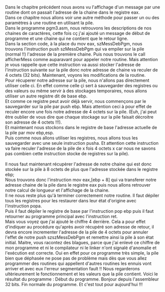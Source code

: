 Dans le chapitre précédent nous avons vu l'affichage d'un message par une routine dont on passait l'adresse de la chaine dans le registre eax. <br>
Dans ce chapitre nous allons voir une autre méthode pour passer un ou des paramètres à une routine en utilisant la pile.<br>
Dans le programme pgm3.asm, nous retrouvons les descriptions de nos chaines de caractères, cette fois cç j'ai ajouté un message de début de programme et une chaine qui ne contient que le retour ligne.
<br>
Dans la section code, à la place du mov eax, szMessDebPgm, nous trouvons l'instruction push szMessDebPgm qui va empiler sur la pile (normal !!) l'adresse de la première chaine. Puis nous trouvons le call afficherMess comme auparavant pour appeler notre routine. 
Mais attention je vous rappelle que cette instruction va aussi stocker l'adresse de l'instruction suivante sur la pile donc notre adresse de chaine va reculer de 4 octets (32 bits).
Maintenant, voyons les modifications de la routine. <br>
Pour récuperer notre adresse sur la pile, nous n'allons pas directement utiliser celle ci. En effet comme celle çi sert à sauvegarder des registres ou des valeurs ou même servir à des stockages temporaires, nous allons utiliser un autre registre dit de base ebp. <br> 
Et comme ce registre peut avoir déjà servir, nous commençons par le sauvegarder sur la pile par push ebp. Mais attention ceci à pour effet de reculer encore une fois notre adresse de 4 octets sur la pile.
(Euh, j'ai peut être oublier de vous dire que chaque stockage sur la pile faisait décroitre son adresse de 4 octets !!!).<br>
Et maintenant nous stockons dans le registre de base l'adresse actuelle de la pile par mov ebp,esp. <br>
Puis comme nous allons utiliser les registres, nous allons tous les sauvegarder avec une seule instruction pusha.  Et attention cette instruction va faire reculer l'adresse de la pile de x fois 4 octets x car nous ne savons pas combien cette instruction stocke de registres sur la pile).<br>
<br>
Il nous faut maintenant récupèrer l'adresse de notre chaine qui est donc stockée sur la pile à 8 octets de plus que l'adresse stockée dans le registre ebp; <br>
Nous trouvons donc l'instruction mov eax,[ebp + 8] qui va transferer notre adresse chaine de la pile dans le registre eax puis nous allons retrouver notre calcul de longueur et l'affichage de la chaine.<br>
Il ne nous reste plus qu'à terminer correctement notre routine. Il faut dépiler tous les registres pour les restaurer dans leur état d'origine avec l'instruction popa.<br>
Puis il faut dépiler le registre de base par l'instruction pop ebp puis il faut retourner au programme principal avec l'instruction ret.<br>
Mais vous voyez que j'ai ajouté le chiffre 4 derrière. Cela a pour effet d'indiquer au procédure qu'après avoir récupéré son adresse de retour, il devra encore incrementer l'adresse de la pile de 4 octets pour annuler l'effet de notre push szszMessDebPgm
et remettre ainsi la pile à son état initial.
Maitre, vous racontez des blagues, parce que j'ai enlevé ce chiffre de mon programme et ni le compilateur ni le linker n'ont signalé d'anomalie et l'exécution est correcte.
Oui en effet pour ce programme très simple, la pile bien que déphasée ne pose pas de problème mais dès que vous allez programmer des routines qui appellent d'autres routines les ennuis vont arriver et avec eux l'erreur segmentation fault !!
Nous regarderons ultèrieurement le fonctionnement et les valeurs que la pile contient.
Voici le résultat du programme :
Début du programme.
Bonjour depuis l'assembleur 32 bits.
Fin normale du programme.
Et c'est tout pour aujourd'hui !!!

